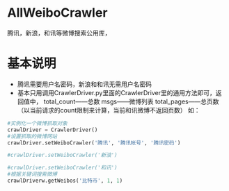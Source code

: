 AllWeiboCrawler
===============

腾讯，新浪，和讯等微博搜索公用库，


# 基本说明
* 腾讯需要用户名密码，新浪和和讯无需用户名密码
* 基本只用调用CrawlerDriver.py里面的CrawlerDriver里的通用方法即可，返回值中，
total_count——总数
msgs——微博列表
total_pages——总页数（以当前请求的count限制来计算，当前和讯微博不返回页数）
如：
```python
#实例化一个微博抓取对象
crawlDriver = CrawlerDriver()
#设置抓取的微博网站
crawlDriver.setWeiboCrawler('腾讯', '腾讯帐号', '腾讯密码')

#crawlDriver.setWeiboCrawler('新浪')

#crawlDriver.setWeiboCrawler('和讯')
#根据关键词搜索微博
crawlDriverw.getWeibos('比特币', 1, 1)

```

